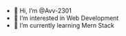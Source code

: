 - 👋 Hi, I’m @Avv-2301
- 👀 I’m interested in Web Development
- 🌱 I’m currently learning Mern Stack


<!---
Avv-2301/Avv-2301 is a ✨ special ✨ repository because its `README.md` (this file) appears on your GitHub profile.
You can click the Preview link to take a look at your changes.
--->
